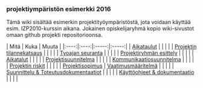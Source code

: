 ### projektiympäristön esimerkki  2016

Tämä wiki sisältää esimerkin projektityöympäristöstä, jota voidaan käyttää esim. IZP2010-kurssin aikana.
Jokainen opiskelijaryhmä kopio wiki-sivustot omaan github projekti repositorioonsa. 

| Mitä | Kuka | Muuta |
|:----:|:----:|:-----:|:-----:|
| [Aikataulut](projektin-aikataulu) | | | |
| [Projektin tilannekatsaus](projektin-status) | | | |
| [Tyoajan seuranta](tyoajan-seuranta) | | | |
| [Projektiryhmän esittely](projektiryhman-esittely) | | | |
| [Aikatalut](projektin-aikataulu) | | | |
| [Projektisuunnitelma](projektisuunnitelma) | | | |
| [Kommunikaatiosuunnitelma](projektin-kommunikaatiosuunnitelma) | | | |
| [Projektin riskit](projektin-riskienhallintasuunnitelma) | | | |
| [Projektisopimus](projektisopimukset)
| [Vaatimusmääritelmä](vaatimusmaarittely) | | | |
| [Suunnittelu & Toteutusdokumentaatiot](suunnittelu-ja-toteutus) | | | |
| [Käyttöohjeet & dokumentaatio](installation-guide) | | | |




